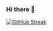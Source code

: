 ### Hi there 👋

[![GitHub Streak](https://streak-stats.demolab.com?user=alxxdev&theme=blue-green&date_format=M%20j%5B%2C%20Y%5D)](https://git.io/streak-stats)
<!--
**alxxdev/alxxdev** is a ✨ _special_ ✨ repository because its `README.md` (this file) appears on your GitHub profile.

Here are some ideas to get you started:

- 🌱 I’m currently learning ...
- 🔭 I’m currently working on ...
- 🌱 I’m currently learning ...
- 👯 I’m looking to collaborate on ...
- 🤔 I’m looking for help with ...
- 💬 Ask me about ...
- 📫 How to reach me: ...
- 😄 Pronouns: ...
- ⚡ Fun fact: ...
-->


